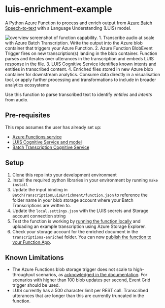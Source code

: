# luis-enrichment-example

A Python Azure Function to process and enrich output from [Azure Batch Speech-to-text](https://docs.microsoft.com/en-us/azure/cognitive-services/speech-service/batch-transcription) with a Language Understanding (LUIS) model.

![overview screenshot of function capability. 1. Transcribe audio at scale with Azure Batch Transcription. Write the output into the Azure blob container that triggers your Azure Function. 2. Azure Function BlobEvent Trigger fires on new transcription(s) landing in the blob container. Function parses and iterates over utterances in the transcription and embeds LUIS response in the file. 3. LUIS Cognitive Service identifies known intents and entities in transcribed content. 4. Enriched files stored in new Azure blob container for downstream analytics. Consume data directly in a visualisation tool, or apply further processing and transformations to include in broader analytics ecosystems](/img/overview.png)

Use this function to parse transcribed text to identify *entities* and *intents* from audio.

## Pre-requisites
This repo assumes the user has already set up:
- [Azure Functions service](https://docs.microsoft.com/en-us/azure/azure-functions/create-first-function-vs-code-python)
- [LUIS Cognitive Service and model](https://docs.microsoft.com/en-us/azure/cognitive-services/luis/get-started-portal-build-app)
- [Batch Transcription Cognitive Service](https://docs.microsoft.com/en-us/azure/cognitive-services/speech-service/batch-transcription)

## Setup
1. Clone this repo into your development environment
1. Install the required python libraries in your environment by running `make install`
1. Update the input binding in `BatchTranscriptionLuisEnrichment/function.json` to reference the folder name in your blob storage account where your Batch Transcriptions are written to.
1. Update the `local.settings.json` with the LUIS secrets and Storage account connection string
1. Test the function is working by [running the function locally](https://docs.microsoft.com/en-us/azure/azure-functions/functions-develop-local) and uploading an example transcription using Azure Storage Explorer.
1. Check your storage account for the enriched document in the `transcriptions-enriched` folder. You can now [publish the function to your Function App](https://docs.microsoft.com/en-us/azure/azure-functions/create-first-function-vs-code-python#publish-the-project-to-azure).

## Known Limitations
- The Azure Functions blob storage trigger does not scale to high-throughput scenarios, as [acknowledged in the documentation](https://docs.microsoft.com/en-us/azure/azure-functions/functions-bindings-storage-blob-trigger?tabs=csharp#event-grid-trigger). For scenarios with higher than 100 blob updates per second, Event Grid trigger should be used.
- LUIS currently has a 500 character limit per REST call. Transcribed utterances that are longer than this are currently truncated in the function.